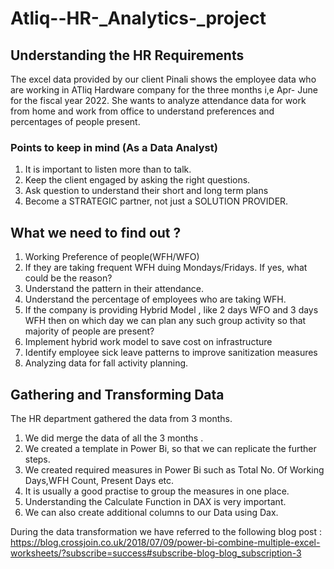# Atliq--HR-_Analytics-_project

## Understanding the HR Requirements

The excel data provided by our client Pinali shows the employee data who are working in ATliq Hardware company for the three months i,e Apr- June for the fiscal year 2022.
She wants to analyze attendance data for work from home and work from office to understand preferences and percentages of people present.

 ### Points to keep in mind (As a Data Analyst)
  1. It is important to listen more than to talk.
  2. Keep the client engaged by asking the right questions.
  3. Ask question to understand their short and long term plans
  4. Become a STRATEGIC partner, not just a SOLUTION PROVIDER.


## What we need to find out ?
 1. Working Preference of people(WFH/WFO)
 2. If they are taking frequent WFH duing Mondays/Fridays. If yes, what could be the reason?
 3. Understand the pattern in their attendance.
 4. Understand the percentage of employees who are taking WFH.
 5. If the company is providing Hybrid Model , like 2 days WFO and 3 days WFH then on which day we can plan any such group activity so that majority of people are present?
 6. Implement hybrid work model to save cost on infrastructure
 7. Identify employee sick leave patterns to improve sanitization measures
 8. Analyzing data for fall activity planning.
 

## Gathering and Transforming Data
The HR department gathered the data from 3 months.
1. We did merge the data of all the 3 months .
2. We created a template in Power Bi, so that we can replicate the further steps.
3. We created required measures in Power Bi such as Total No. Of Working Days,WFH Count, Present Days etc.
4. It is usually a good practise to group the measures in one place.
5. Understanding the Calculate Function in DAX is very important.
6. We can also create additional columns to our Data using Dax.

During the data transformation we have referred to the following blog post : https://blog.crossjoin.co.uk/2018/07/09/power-bi-combine-multiple-excel-worksheets/?subscribe=success#subscribe-blog-blog_subscription-3

